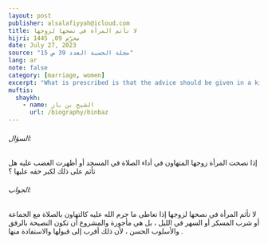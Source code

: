 ```yaml
---
layout: post
publisher: alsalafiyyah@icloud.com
title: لا تأثم المرأة في نصحها لزوجها
hijri: محرّم 09, 1445 
date: July 27, 2023
source: "مجلة الحسبة العدد 39 ص 15"
lang: ar
note: false
category: [marriage, women]
excerpt: "What is prescribed is that the advice should be given in a kindly and polite manner, because that makes it more acceptable and more beneficial."
muftis:
  shaykh: 
    - name: الشيخ بن باز 
      url: /biography/binbaz
--- 
```


###### السؤال:

إذا نصحت المرأة زوجها المتهاون في أداء الصلاة في المسجد أو أظهرت الغضب عليه هل تأثم على ذلك لكبر حقه عليها ؟

###### الجواب: 

لا تأثم المرأة في نصحها لزوجها إذا تعاطى ما حرم الله عليه كالتهاون بالصلاة مع الجماعة أو شرب المسكر أو السهر في الليل ، بل هي مأجورة والمشروع أن تكون النصيحة بالرفق والأسلوب الحسن ، لأن ذلك أقرب إلى قبولها والاستفادة منها .
